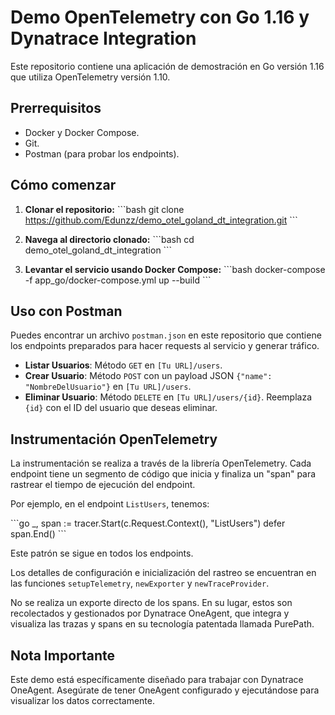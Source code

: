 # Demo OpenTelemetry con Go 1.16 y Dynatrace Integration

Este repositorio contiene una aplicación de demostración en Go versión 1.16 que utiliza OpenTelemetry versión 1.10.

## Prerrequisitos

- Docker y Docker Compose.
- Git.
- Postman (para probar los endpoints).

## Cómo comenzar

1. **Clonar el repositorio:**
   \```bash
   git clone https://github.com/Edunzz/demo_otel_goland_dt_integration.git
   \```

2. **Navega al directorio clonado:**
   \```bash
   cd demo_otel_goland_dt_integration
   \```

3. **Levantar el servicio usando Docker Compose:**
   \```bash
   docker-compose -f app_go/docker-compose.yml up --build
   \```

## Uso con Postman

Puedes encontrar un archivo `postman.json` en este repositorio que contiene los endpoints preparados para hacer requests al servicio y generar tráfico.

- **Listar Usuarios**: Método `GET` en `[Tu URL]/users`.
- **Crear Usuario**: Método `POST` con un payload JSON `{"name": "NombreDelUsuario"}` en `[Tu URL]/users`.
- **Eliminar Usuario**: Método `DELETE` en `[Tu URL]/users/{id}`. Reemplaza `{id}` con el ID del usuario que deseas eliminar.

## Instrumentación OpenTelemetry

La instrumentación se realiza a través de la librería OpenTelemetry. Cada endpoint tiene un segmento de código que inicia y finaliza un "span" para rastrear el tiempo de ejecución del endpoint.

Por ejemplo, en el endpoint `ListUsers`, tenemos:

\```go
_, span := tracer.Start(c.Request.Context(), "ListUsers")
defer span.End()
\```

Este patrón se sigue en todos los endpoints.

Los detalles de configuración e inicialización del rastreo se encuentran en las funciones `setupTelemetry`, `newExporter` y `newTraceProvider`.

No se realiza un exporte directo de los spans. En su lugar, estos son recolectados y gestionados por Dynatrace OneAgent, que integra y visualiza las trazas y spans en su tecnología patentada llamada PurePath.

## Nota Importante

Este demo está específicamente diseñado para trabajar con Dynatrace OneAgent. Asegúrate de tener OneAgent configurado y ejecutándose para visualizar los datos correctamente.

